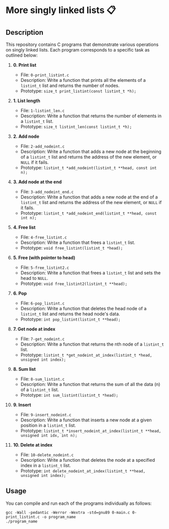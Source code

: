 # More singly linked lists 📋

## Description

This repository contains C programs that demonstrate various operations on singly linked lists. Each program corresponds to a specific task as outlined below:

1. **0. Print list**
    - File: `0-print_listint.c`
    - Description: Write a function that prints all the elements of a `listint_t` list and returns the number of nodes.
    - Prototype: `size_t print_listint(const listint_t *h);`

2. **1. List length**
    - File: `1-listint_len.c`
    - Description: Write a function that returns the number of elements in a `listint_t` list.
    - Prototype: `size_t listint_len(const listint_t *h);`

3. **2. Add node**
    - File: `2-add_nodeint.c`
    - Description: Write a function that adds a new node at the beginning of a `listint_t` list and returns the address of the new element, or `NULL` if it fails.
    - Prototype: `listint_t *add_nodeint(listint_t **head, const int n);`

4. **3. Add node at the end**
    - File: `3-add_nodeint_end.c`
    - Description: Write a function that adds a new node at the end of a `listint_t` list and returns the address of the new element, or `NULL` if it fails.
    - Prototype: `listint_t *add_nodeint_end(listint_t **head, const int n);`

5. **4. Free list**
    - File: `4-free_listint.c`
    - Description: Write a function that frees a `listint_t` list.
    - Prototype: `void free_listint(listint_t *head);`

6. **5. Free (with pointer to head)**
    - File: `5-free_listint2.c`
    - Description: Write a function that frees a `listint_t` list and sets the head to `NULL`.
    - Prototype: `void free_listint2(listint_t **head);`

7. **6. Pop**
    - File: `6-pop_listint.c`
    - Description: Write a function that deletes the head node of a `listint_t` list and returns the head node's data.
    - Prototype: `int pop_listint(listint_t **head);`

8. **7. Get node at index**
    - File: `7-get_nodeint.c`
    - Description: Write a function that returns the nth node of a `listint_t` list.
    - Prototype: `listint_t *get_nodeint_at_index(listint_t *head, unsigned int index);`

9. **8. Sum list**
    - File: `8-sum_listint.c`
    - Description: Write a function that returns the sum of all the data (n) of a `listint_t` list.
    - Prototype: `int sum_listint(listint_t *head);`

10. **9. Insert**
    - File: `9-insert_nodeint.c`
    - Description: Write a function that inserts a new node at a given position in a `listint_t` list.
    - Prototype: `listint_t *insert_nodeint_at_index(listint_t **head, unsigned int idx, int n);`

11. **10. Delete at index**
    - File: `10-delete_nodeint.c`
    - Description: Write a function that deletes the node at a specified index in a `listint_t` list.
    - Prototype: `int delete_nodeint_at_index(listint_t **head, unsigned int index);`

## Usage

You can compile and run each of the programs individually as follows:

```shell
gcc -Wall -pedantic -Werror -Wextra -std=gnu89 0-main.c 0-print_listint.c -o program_name
./program_name
